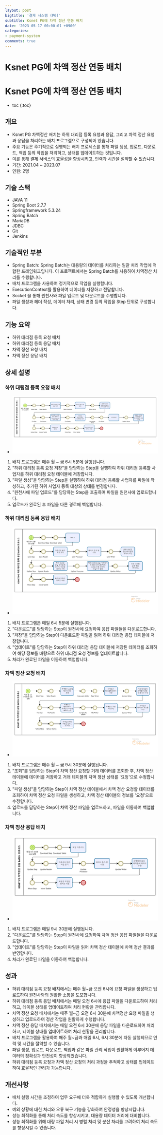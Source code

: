 ```yaml
---
layout: post
bigtitle: '결제 시스템 (PG)'
subtitle: Ksnet PG에 차액 정산 연동 배치
date: '2023-05-17 00:00:01 +0900'
categories:
- payment-system
comments: true
---
```


# Ksnet PG에 차액 정산 연동 배치

# Ksnet PG에 차액 정산 연동 배치
* toc
{:toc}

## 개요
+ Ksnet PG 차액정산 배치는 하위 대리점 등록 요청과 응답, 그리고 차액 정산 요청과 응답을 처리하는 배치 프로그램으로 구성되어 있습니다.
+ 주요 기능은 주기적으로 실행되는 배치 프로세스를 통해 파일 생성, 업로드, 다운로드, 백업 등의 작업을 처리하고, 상태를 업데이트하는 것입니다.
+ 이를 통해 결제 서비스의 효율성을 향상시키고, 인력과 시간을 절약할 수 있습니다.
+ 기간: 2021.04 ~ 2023.07
+ 인원: 2명

## 기술 스택
+ JAVA 11
+ Spring Boot 2.7.7
+ Springframework 5.3.24
+ Spring Batch
+ MariaDB
+ JDBC
+ Git
+ Jenkins

## 기술적인 부분
+ Spring Batch: Spring Batch는 대용량의 데이터를 처리하는 일괄 처리 작업에 적합한 프레임워크입니다. 이 프로젝트에서는 Spring Batch를 사용하여 차액정산 처리를 수행합니다.
+ 배치 프로그램을 사용하여 정기적으로 작업을 실행합니다.
+ ExecutionContext를 활용하여 데이터를 저장하고 전달합니다.
+ Socket 을 통해 원천사와 파일 업로드 및 다운로드를 수행합니다.
+ 파일 생성과 헤더 작성, 데이터 처리, 상태 변경 등의 작업을 Step 단위로 구성합니다.


## 기능 요약
+ 하위 대리점 등록 요청 배치
+ 하위 대리점 등록 응답 배치
+ 차액 정산 요청 배치
+ 차액 정산 응답 배치

## 상세 설명

### 하위 대림점 등록 요청 배치
+ ![img.png](../../../assets/img/payment-system/KsnetDifferenceSettlementBatch.png)

1. 배치 프로그램은 매주 월 ~ 금 6시 5분에 실행됩니다.
2. "하위 대리점 등록 요청 저장"을 담당하는 Step을 실행하여 하위 대리점 등록할 사업자를 하위 대리점 요청 테이블에 저장합니다.
3. "파일 생성"을 담당하는 Step을 실행하여 하위 대리점 등록할 사업자를 파일에 작성하고, 추가된 하위 사업자 등록 대상의 상태를 변경합니다. 
4. "원천사에 파일 업로드"를 담당하는 Step을 호출하여 파일을 원천사에 업로드합니다.
5. 업로드가 완료된 후 파일을 다른 경로에 백업합니다.

### 하위 대리점 등록 응답 배치
+ ![img_1.png](../../../assets/img/payment-system/KsnetDifferenceSettlementBatch_1.png)

1. 배치 프로그램은 매일 6시 5분에 실행됩니다.
2. "다운로드"를 담당하는 Step이 원천사에 요청하여 응답 파일들을 다운로드합니다. 
3. "저장"을 담당하는 Step이 다운로드한 파일을 읽어 하위 대리점 응답 테이블에 저장합니다.
4. "업데이트"를 담당하는 Step이 하위 대리점 응답 테이블에 저장된 데이터를 조회하여 해당 정보를 바탕으로 하위 대리점 요청 정보를 업데이트합니다.
5. 처리가 완료된 파일을 이동하여 백업합니다.

### 차액 정산 요청 배치
+ ![img_2.png](../../../assets/img/payment-system/KsnetDifferenceSettlementBatch_2.png)

1. 배치 프로그램은 매주 월 ~ 금 9시 30분에 실행됩니다.
2. "조회"를 담당하는 Step이 차액 정산 요청할 거래 데이터를 조회한 후, 차액 정산 테이블에 데이터를 저장하고 거래 테이블의 차액 정산 상태를 '요청'으로 수정합니다.
3. "파일 생성"을 담당하는 Step이 차액 정산 테이블에서 차액 정산 요청할 데이터를 조회하여 차액 정산 요청 파일을 생성하고, 차액 정산 테이블의 정보를 '요청'으로 수정합니다.
4. 업로드를 담당하는 Step이 차액 정산 파일을 업로드하고, 파일을 이동하여 백업합니다.

### 차액 정산 응답 배치
+ ![img_3.png](../../../assets/img/payment-system/KsnetDifferenceSettlementBatch_3.png)

1. 배치 프로그램은 매일 9시 30분에 실행됩니다.
2. "다운로드"를 담당하는 Step이 원천사에 요청하여 차액 정산 응답 파일들을 다운로드합니다.
3. "업데이트"를 담당하는 Step이 파일을 읽어 차액 정산 테이블에 차액 정산 결과를 반영합니다.
4. 처리가 완료된 파일을 이동하여 백업합니다.

## 성과
+ 하위 대리점 등록 요청 배치에서는 매주 월~금 오전 6시에 요청 파일을 생성하고 업로드하여 원천사와의 원활한 소통을 도모합니다.
+ 하위 대리점 등록 응답 배치에서는 매일 오전 6시에 응답 파일을 다운로드하여 처리하고, 테이블 상태를 업데이트하여 처리 현황을 관리합니다.
+ 차액 정산 요청 배치에서는 매주 월~금 오전 6시 30분에 차액정산 요청 파일을 생성하고 업로드하여 정산 작업을 원활하게 수행합니다.
+ 차액 정산 응답 배치에서는 매일 오전 6시 30분에 응답 파일을 다운로드하여 처리하고, 테이블 상태를 업데이트하여 처리 현황을 관리합니다.
+ 배치 프로그램을 활용하여 매주 월~금과 매일 6시, 6시 30분에 자동 실행되므로 인력 및 시간을 절약할 수 있습니다.
+ 파일 생성, 업로드, 다운로드, 백업과 같은 파일 관리 작업이 원활하게 이루어져 데이터의 정확성과 안전성이 향상되었습니다.
+ 하위 대리점 등록 요청과 차액 정산 요청의 처리 과정을 추적하고 상태를 업데이트하여 효율적인 관리가 가능합니다.

## 개선사항
+ 배치 실행 시간을 조정하여 업무 요구에 더욱 적합하게 실행할 수 있도록 개선합니다.
+ 예외 상황에 대한 처리와 오류 복구 기능을 강화하여 안정성을 향상시킵니다.
+ 성능 최적화를 통해 처리 속도를 향상시키고, 대용량 데이터 처리에 대비합니다.
+ 성능 최적화를 위해 대량 파일 처리 시 병렬 처리 및 분산 처리를 고려하여 처리 속도를 향상시킬 수 있습니다.




